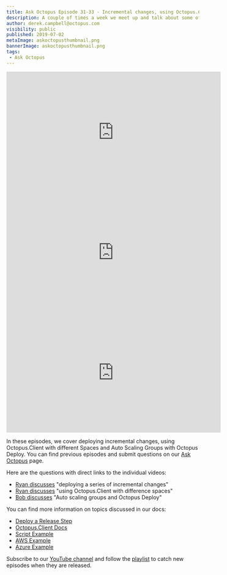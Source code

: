 ```yaml
---
title: Ask Octopus Episode 31-33 - Incremental changes, using Octopus.Client with different Spaces and Auto Scaling groups with Octopus Deploy
description: A couple of times a week we meet up and talk about some of the most interesting questions we have gotten and how we went about solving them.
author: derek.campbell@octopus.com
visibility: public
published: 2019-07-02
metaImage: askoctopusthumbnail.png
bannerImage: askoctopusthumbnail.png
tags:
 - Ask Octopus
---
```


<iframe width="560" height="315" src="https://www.youtube.com/embed/33Owm5rlDEI" frameborder="0" allowfullscreen></iframe>
<iframe width="560" height="315" src="https://www.youtube.com/embed/cgt1G3fRFMY" frameborder="0" allowfullscreen></iframe>
<iframe width="560" height="315" src="https://www.youtube.com/embed/Jf_qm1katyo" frameborder="0" allowfullscreen></iframe>

In these episodes, we cover deploying incremental changes, using Octopus.Client with different Spaces and Auto Scaling Groups with Octopus Deploy. You can find previous episodes and submit questions on our [Ask Octopus](https://hello.octopus.com/ask-octopus) page.

Here are the questions with direct links to the individual videos:

- [Ryan discusses](https://www.youtube.com/watch?v=33Owm5rlDEI) "deploying a series of incremental changes"
- [Ryan discusses](https://www.youtube.com/watch?v=cgt1G3fRFMY) "using Octopus.Client with difference spaces"
- [Bob discusses](https://www.youtube.com/watch?v=Jf_qm1katyo) "Auto scaling groups and Octopus Deploy"

You can find more information on topics discussed in our docs:

- [Deploy a Release Step](https://octopus.com/docs/deployment-process/projects/coordinating-multiple-projects/deploy-release-step)
- [Octopus.Client Docs](https://octopus.com/docs/octopus-rest-api/octopus.client)
- [Script Example](https://github.com/OctopusDeploy/OctopusDeploy-Api/blob/master/REST/PowerShell/Workers/DeleteWorkerDuringDeployment.ps1)
- [AWS Example](https://aws.amazon.com/blogs/compute/using-aws-lambda-with-auto-scaling-lifecycle-hooks/)
- [Azure Example](https://github.com/MicrosoftDocs/azure-docs/blob/master/articles/azure-monitor/platform/autoscale-webhook-email.md)


Subscribe to our [YouTube channel](https://www.youtube.com/channel/UCURDSDCwx9ZiCMcLdc8d6Uw?sub_confirmation=1) and follow the [playlist](https://www.youtube.com/playlist?list=PLAGskdGvlaw3-cd9rPiwhwfUo7kDGnOBh) to catch new episodes when they are released.